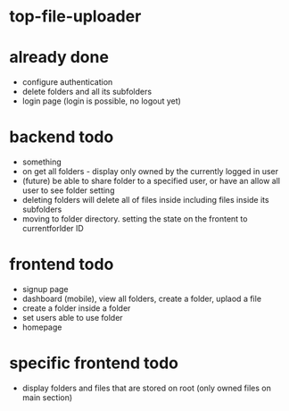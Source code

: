 # top-file-uploader

# already done

- configure authentication
- delete folders and all its subfolders
- login page (login is possible, no logout yet)

# backend todo

- something
- on get all folders - display only owned by the currently logged in user
- (future) be able to share folder to a specified user, or have an allow all user to see folder setting
- deleting folders will delete all of files inside including files inside its subfolders
- moving to folder directory. setting the state on the frontent to currentforlder ID

# frontend todo

- signup page
- dashboard (mobile), view all folders, create a folder, uplaod a file
- create a folder inside a folder
- set users able to use folder
- homepage

# specific frontend todo

- display folders and files that are stored on root (only owned files on main section)

